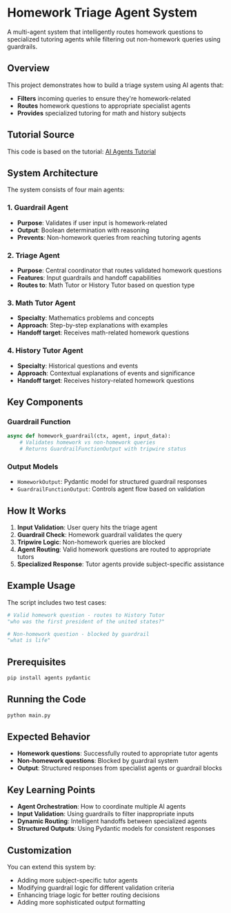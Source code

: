 # Homework Triage Agent System

A multi-agent system that intelligently routes homework questions to specialized tutoring agents while filtering out non-homework queries using guardrails.

## Overview

This project demonstrates how to build a triage system using AI agents that:
- **Filters** incoming queries to ensure they're homework-related
- **Routes** homework questions to appropriate specialist agents
- **Provides** specialized tutoring for math and history subjects

## Tutorial Source

This code is based on the tutorial: [AI Agents Tutorial](https://www.youtube.com/watch?v=jZe2Jd9p54Y)

## System Architecture

The system consists of four main agents:

### 1. Guardrail Agent
- **Purpose**: Validates if user input is homework-related
- **Output**: Boolean determination with reasoning
- **Prevents**: Non-homework queries from reaching tutoring agents

### 2. Triage Agent
- **Purpose**: Central coordinator that routes validated homework questions
- **Features**: Input guardrails and handoff capabilities
- **Routes to**: Math Tutor or History Tutor based on question type

### 3. Math Tutor Agent
- **Specialty**: Mathematics problems and concepts
- **Approach**: Step-by-step explanations with examples
- **Handoff target**: Receives math-related homework questions

### 4. History Tutor Agent
- **Specialty**: Historical questions and events
- **Approach**: Contextual explanations of events and significance
- **Handoff target**: Receives history-related homework questions

## Key Components

### Guardrail Function
```python
async def homework_guardrail(ctx, agent, input_data):
    # Validates homework vs non-homework queries
    # Returns GuardrailFunctionOutput with tripwire status
```

### Output Models
- `HomeworkOutput`: Pydantic model for structured guardrail responses
- `GuardrailFunctionOutput`: Controls agent flow based on validation

## How It Works

1. **Input Validation**: User query hits the triage agent
2. **Guardrail Check**: Homework guardrail validates the query
3. **Tripwire Logic**: Non-homework queries are blocked
4. **Agent Routing**: Valid homework questions are routed to appropriate tutors
5. **Specialized Response**: Tutor agents provide subject-specific assistance

## Example Usage

The script includes two test cases:

```python
# Valid homework question - routes to History Tutor
"who was the first president of the united states?"

# Non-homework question - blocked by guardrail
"what is life"
```

## Prerequisites

```bash
pip install agents pydantic
```

## Running the Code

```bash
python main.py
```

## Expected Behavior

- **Homework questions**: Successfully routed to appropriate tutor agents
- **Non-homework questions**: Blocked by guardrail system
- **Output**: Structured responses from specialist agents or guardrail blocks

## Key Learning Points

- **Agent Orchestration**: How to coordinate multiple AI agents
- **Input Validation**: Using guardrails to filter inappropriate inputs
- **Dynamic Routing**: Intelligent handoffs between specialized agents
- **Structured Outputs**: Using Pydantic models for consistent responses

## Customization

You can extend this system by:
- Adding more subject-specific tutor agents
- Modifying guardrail logic for different validation criteria
- Enhancing triage logic for better routing decisions
- Adding more sophisticated output formatting